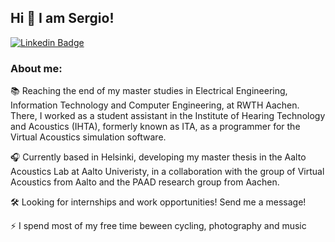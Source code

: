 ## Hi 👋 I am Sergio!

[![Linkedin Badge](https://img.shields.io/badge/LinkedIn-000?logo=linkedin&logoColor=0A66C2)](https://www.linkedin.com/in/sergiodlash/)

### About me:
📚 Reaching the end of my master studies in Electrical Engineering, Information Technology and Computer Engineering, at RWTH Aachen. There, I worked as a student assistant in the Institute of Hearing Technology and Acoustics (IHTA), formerly known as ITA, as a programmer for the Virtual Acoustics simulation software.

🎧 Currently based in Helsinki, developing my master thesis in the Aalto Acoustics Lab at Aalto Univeristy, in a collaboration with the group of Virtual Acoustics from Aalto and the PAAD research group from Aachen.

🛠️ Looking for internships and work opportunities! Send me a message! 

⚡ I spend most of my free time beween cycling, photography and music
